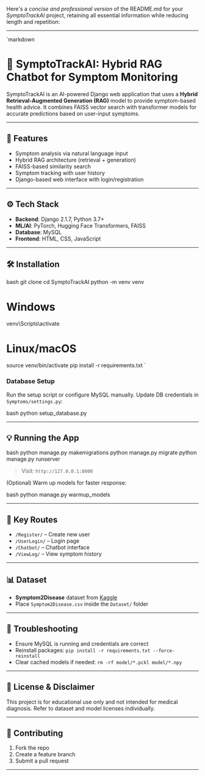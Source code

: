Here's a *concise and professional version* of the README.md for your *SymptoTrackAI* project, retaining all essential information while reducing length and repetition:

---

`markdown
# 🤖 SymptoTrackAI: Hybrid RAG Chatbot for Symptom Monitoring

SymptoTrackAI is an AI-powered Django web application that uses a **Hybrid Retrieval-Augmented Generation (RAG)** model to provide symptom-based health advice. It combines FAISS vector search with transformer models for accurate predictions based on user-input symptoms.

---

## 🚀 Features

- Symptom analysis via natural language input
- Hybrid RAG architecture (retrieval + generation)
- FAISS-based similarity search
- Symptom tracking with user history
- Django-based web interface with login/registration

---

## ⚙ Tech Stack

- **Backend**: Django 2.1.7, Python 3.7+
- **ML/AI**: PyTorch, Hugging Face Transformers, FAISS
- **Database**: MySQL
- **Frontend**: HTML, CSS, JavaScript

---

## 🛠 Installation

bash
git clone <repository-url>
cd SymptoTrackAI
python -m venv venv
# Windows
venv\Scripts\activate
# Linux/macOS
source venv/bin/activate
pip install -r requirements.txt
`

### Database Setup

Run the setup script or configure MySQL manually. Update DB credentials in `Symptoms/settings.py`:

bash
python setup_database.py


---

## 💡 Running the App

bash
python manage.py makemigrations
python manage.py migrate
python manage.py runserver


> Visit: `http://127.0.0.1:8000`

(Optional) Warm up models for faster response:

bash
python manage.py warmup_models


---

## 📂 Key Routes

* `/Register/` – Create new user
* `/UserLogin/` – Login page
* `/Chatbot/` – Chatbot interface
* `/ViewLog/` – View symptom history

---

## 📊 Dataset

* **Symptom2Disease** dataset from [Kaggle](https://www.kaggle.com/datasets/niyarrbarman/symptom2disease)
* Place `Symptom2Disease.csv` inside the `Dataset/` folder

---

## 🧪 Troubleshooting

* Ensure MySQL is running and credentials are correct
* Reinstall packages: `pip install -r requirements.txt --force-reinstall`
* Clear cached models if needed: `rm -rf model/*.pckl model/*.npy`

---

## 📜 License & Disclaimer

This project is for educational use only and not intended for medical diagnosis. Refer to dataset and model licenses individually.

---

## 🤝 Contributing

1. Fork the repo
2. Create a feature branch
3. Submit a pull request

---
```
